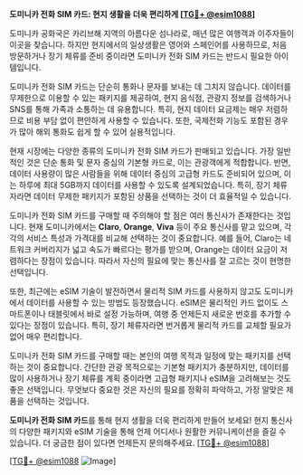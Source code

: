 **도미니카 전화 SIM 카드: 현지 생활을 더욱 편리하게 [[TG💪+ @esim1088](https://t.me/s/esim1088)]**

도미니카 공화국은 카리브해 지역의 아름다운 섬나라로, 매년 많은 여행객과 이주자들이 이곳을 찾습니다. 하지만 현지에서의 일상생활은 영어와 스페인어를 사용하므로, 처음 방문하거나 장기 체류를 준비 중이라면 도미니카 전화 SIM 카드는 반드시 필요한 아이템입니다.

도미니카 전화 SIM 카드는 단순히 통화나 문자를 보내는 데 그치지 않습니다. 데이터를 무제한으로 이용할 수 있는 패키지를 제공하여, 현지 음식점, 관광지 정보를 검색하거나 SNS를 통해 가족과 소통하는 데 유용합니다. 특히, 현지 데이터 요금제는 매우 저렴하므로 비용 부담 없이 편안하게 사용할 수 있습니다. 또한, 국제전화 기능도 포함된 경우가 많아 해외 통화도 쉽게 할 수 있어 실용적입니다.

현재 시장에는 다양한 종류의 도미니카 전화 SIM 카드가 판매되고 있습니다. 가장 일반적인 것은 단순 통화 및 문자 중심의 기본형 카드로, 이는 관광객에게 적합합니다. 반면, 데이터 사용량이 많은 사람들을 위해 데이터 중심의 고급형 카드도 준비되어 있으며, 이는 하루에 최대 5GB까지 데이터를 사용할 수 있도록 설계되었습니다. 특히, 장기 체류자라면 데이터 무제한 패키지가 포함된 상품을 선택하는 것이 더 효율적일 수 있습니다.

도미니카 전화 SIM 카드를 구매할 때 주의해야 할 점은 여러 통신사가 존재한다는 것입니다. 현재 도미니카에서는 **Claro**, **Orange**, **Viva** 등이 주요 통신사를 맡고 있으며, 각각의 서비스 특성과 가격대를 비교해 선택하는 것이 중요합니다. 예를 들어, Claro는 네트워크 커버리지가 넓고 속도가 빠르다는 평가를 받으며, Orange는 데이터 요금이 저렴하다는 장점이 있습니다. 따라서 자신의 필요에 맞는 통신사를 잘 고르는 것이 현명한 선택입니다.

또한, 최근에는 eSIM 기술이 발전하면서 물리적 SIM 카드를 사용하지 않고도 도미니카에서 데이터를 사용할 수 있는 방법도 등장했습니다. eSIM은 물리적인 카드 없이도 스마트폰이나 태블릿에서 바로 설정 가능하며, 여행 중 언제든지 새로운 번호를 추가할 수 있다는 장점이 있습니다. 특히, 장기 체류자라면 번거롭게 물리적 카드를 교체할 필요가 없어 매우 편리합니다.

도미니카 전화 SIM 카드를 구매할 때는 본인의 여행 목적과 일정에 맞는 패키지를 선택하는 것이 중요합니다. 간단한 관광 목적으로는 기본형 패키지가 충분하지만, 데이터를 많이 사용하거나 장기 체류를 계획 중이라면 고급형 패키지나 eSIM을 고려해보는 것도 좋은 선택입니다. 무엇보다 중요한 것은 자신의 필요를 정확히 파악하고, 가장 알맞은 제품을 선택하는 것입니다.

**도미니카 전화 SIM 카드**를 통해 현지 생활을 더욱 편리하게 만들어 보세요! 현지 통신사의 다양한 패키지와 eSIM 기술을 통해 언제 어디서나 원활한 커뮤니케이션을 즐길 수 있습니다. 더 궁금한 점이 있다면 언제든지 문의해주세요. [[TG💪+ @esim1088](https://t.me/s/esim1088)]

[[TG💪+ @esim1088](https://t.me/s/esim1088) ![Image](https://i.postimg.cc/Y0z9fWf4/image.png)]